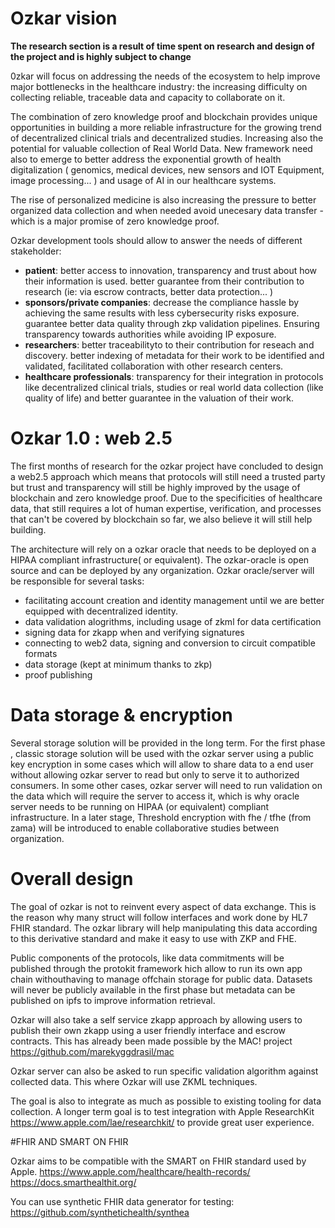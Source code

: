 # Ozkar vision
__The research section is a result of time spent on research and design of the project and is highly subject to change__

0zkar will focus on addressing the needs of the ecosystem to help improve major bottlenecks in the healthcare industry: the increasing difficulty on collecting reliable, traceable data and capacity to collaborate on it. 

The combination of zero knowledge proof and blockchain provides unique opportunities in building a more reliable infrastructure for the growing trend of decentralized clinical trials and decentralized studies. Increasing also the potential for valuable collection of Real World Data. New framework need also to emerge to better address the exponential growth of health digitalization ( genomics, medical devices,  new sensors and IOT Equipment, image processing... ) and usage of AI in our healthcare systems. 

The rise of personalized medicine is also increasing the pressure to better organized data collection and when needed avoid unecesary data transfer - which is a major promise of zero knowledge proof. 

Ozkar development tools should allow to answer the needs of different stakeholder:
 - **patient**: better access to innovation, transparency and trust about how their information is used. better guarantee from their contribution to research (ie: via escrow contracts, better data protection... )
 - **sponsors/private companies**: decrease the compliance hassle by achieving the same results with less cybersecurity risks exposure. guarantee better data quality through zkp validation pipelines. Ensuring transparency towards authorities while avoiding IP exposure. 
 - **researchers**: better traceabilityto to their contribution for reseach and discovery. better indexing of metadata for their work to be identified and validated, facilitated collaboration with other research centers. 
 - **healthcare professionals**: transparency for their integration in protocols like decentralized clinical trials, studies or real world data collection (like quality of life) and better guarantee in the valuation of their work. 

# Ozkar 1.0 : web 2.5
The first months of research for the ozkar project have concluded to design a web2.5 approach which means that protocols will still need a trusted party but trust and transparency will still be highly improved by the usage of blockchain and zero knowledge proof. Due to the specificities of healthcare data, that still requires a lot of human expertise, verification, and processes that can't be covered by blockchain so far, we also believe it will still help building. 

The architecture will rely on a ozkar oracle that needs to be deployed on a HIPAA compliant infrastructure( or equivalent). The ozkar-oracle is open source and can be deployed by any organization. Ozkar oracle/server will be responsible for several tasks:
   - facilitating account creation and identity management until we are better equipped with decentralized identity. 
   - data validation alogrithms, including usage of zkml for data certification
   - signing data for zkapp when and verifying signatures
   - connecting to web2 data, signing and conversion to circuit compatible formats
   - data storage (kept at minimum thanks to zkp)
   - proof publishing

# Data storage & encryption
Several storage solution will be provided in the long term. For the first phase , classic storage solution will be used with the ozkar server using a public key encryption in some cases which will allow to share data to a end user without allowing ozkar server to read but only to serve it to authorized consumers. In some other cases,  ozkar server will need to run validation on the data which will require the server to access it, which is why oracle server needs to be running on HIPAA (or equivalent) compliant infrastructure. In a later stage, Threshold encryption with fhe / tfhe (from zama) will be introduced to enable collaborative studies between organization. 

# Overall design

The goal of ozkar is not to reinvent every aspect of data exchange. This is the reason why many struct will follow interfaces and work done by HL7 FHIR standard. The ozkar library will help manipulating this data according to this derivative standard and make it easy to use with ZKP and FHE. 

Public components of the protocols, like data commitments will be published through the protokit framework hich allow to run its own app chain withouthaving to manage offchain storage for public data. Datasets will never be publicly available in the first phase but metadata can be published on ipfs to improve information retrieval. 

Ozkar will also take a self service zkapp approach by allowing users to publish their own zkapp using a user friendly interface and escrow contracts. This has already been made possible by the MAC! project https://github.com/marekyggdrasil/mac

Ozkar server can also be asked to run specific validation algorithm against collected data. This where Ozkar will use ZKML techniques. 

The goal is also to integrate as much as possible to existing tooling for data collection. A longer term goal is to test integration with Apple ResearchKit https://www.apple.com/lae/researchkit/ to provide great user experience. 


#FHIR AND SMART ON FHIR

Ozkar aims to be compatible with the SMART on FHIR standard used by Apple.
https://www.apple.com/healthcare/health-records/
https://docs.smarthealthit.org/

You can use synthetic FHIR data generator for testing: https://github.com/synthetichealth/synthea


